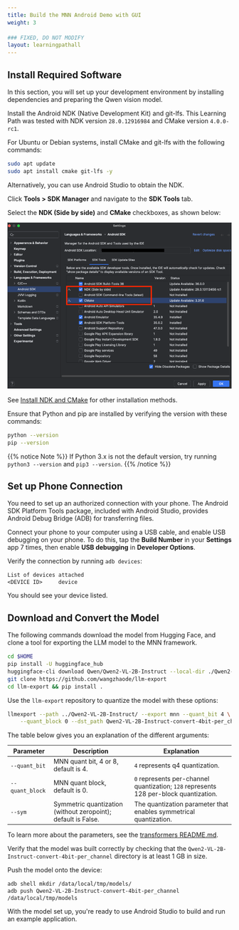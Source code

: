 ```yaml
---
title: Build the MNN Android Demo with GUI
weight: 3

### FIXED, DO NOT MODIFY
layout: learningpathall
---
```

## Install Required Software

In this section, you will set up your development environment by installing dependencies and preparing the Qwen vision model.

Install the Android NDK (Native Development Kit) and git-lfs. This Learning Path was tested with NDK version `28.0.12916984` and CMake version `4.0.0-rc1`.

For Ubuntu or Debian systems, install CMake and git-lfs with the following commands:

```bash
sudo apt update
sudo apt install cmake git-lfs -y
```

Alternatively, you can use Android Studio to obtain the NDK. 

Click **Tools > SDK Manager** and navigate to the **SDK Tools** tab. 

Select the **NDK (Side by side)** and **CMake** checkboxes, as shown below:

![Install NDK](./install_ndk.png)

See [Install NDK and CMake](https://developer.android.com/studio/projects/install-ndk) for other installation methods.

Ensure that Python and pip are installed by verifying the version with these commands:

```bash
python --version
pip --version
```

{{% notice Note %}}
If Python 3.x is not the default version, try running `python3 --version` and `pip3 --version`.
{{% /notice %}}

## Set up Phone Connection

You need to set up an authorized connection with your phone. The Android SDK Platform Tools package, included with Android Studio, provides Android Debug Bridge (ADB) for transferring files. 

Connect your phone to your computer using a USB cable, and enable USB debugging on your phone. To do this, tap the **Build Number** in your **Settings** app 7 times, then enable **USB debugging** in **Developer Options**.

Verify the connection by running `adb devices`:

```output
List of devices attached
<DEVICE ID>     device
```
You should see your device listed.

## Download and Convert the Model

The following commands download the model from Hugging Face, and clone a tool for exporting the LLM model to the MNN framework.

```bash
cd $HOME
pip install -U huggingface_hub
huggingface-cli download Qwen/Qwen2-VL-2B-Instruct --local-dir ./Qwen2-VL-2B-Instruct/
git clone https://github.com/wangzhaode/llm-export
cd llm-export && pip install .
```
Use the `llm-export` repository to quantize the model with these options:

```bash
llmexport --path ../Qwen2-VL-2B-Instruct/ --export mnn --quant_bit 4 \
    --quant_block 0 --dst_path Qwen2-VL-2B-Instruct-convert-4bit-per_channel --sym
```

The table below gives you an explanation of the different arguments:

| Parameter        | Description | Explanation |
|------------------|-------------|--------------|
| `--quant_bit` | MNN quant bit, 4 or 8, default is 4. | `4` represents q4 quantization. |
| `--quant_block` | MNN quant block, default is 0. | `0` represents per-channel quantization; `128` represents 128 per-block quantization. |
| `--sym` | Symmetric quantization (without zeropoint); default is False. | The quantization parameter that enables symmetrical quantization. |

To learn more about the parameters, see the [transformers README.md](https://github.com/alibaba/MNN/tree/master/transformers).

Verify that the model was built correctly by checking that the `Qwen2-VL-2B-Instruct-convert-4bit-per_channel` directory is at least 1 GB in size.

Push the model onto the device:

```shell
adb shell mkdir /data/local/tmp/models/
adb push Qwen2-VL-2B-Instruct-convert-4bit-per_channel /data/local/tmp/models
```

With the model set up, you're ready to use Android Studio to build and run an example application.
